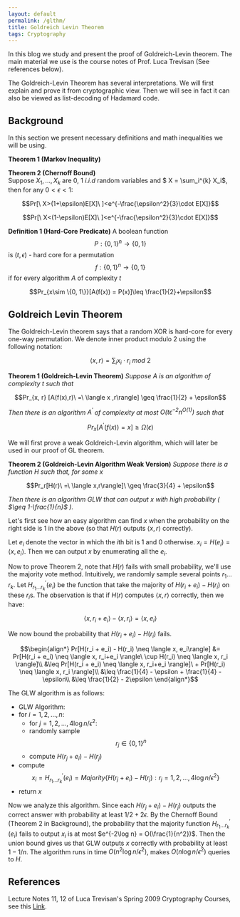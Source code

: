 ```yaml
---
layout: default
permalink: /glthm/
title: Goldreich Levin Theorem
tags: Cryptography
---
```


In this blog we study and present the proof of Goldreich-Levin theorem. The main material we use is the  course notes of Prof. Luca Trevisan (See references below).  

The Goldreich-Levin Theorem has several interpretations. We will first explain and prove it from cryptographic view. Then we will see in fact it can also be viewed as list-decoding of Hadamard code.

## Background
In this section we present necessary definitions and math inequalities we will be using.  

**Theorem 1 (Markov Inequality)**

**Theorem 2 (Chernoff Bound)**  
Suppose $X_1, \ldots, X_k$ are 0, 1 *i.i.d* random variables and $ X = \sum_i^{k} X_i$, then for any $0<\epsilon<1$:  

$$Pr[\ X>(1+\epsilon)E[X]\ ]<e^{-\frac{\epsilon^2}{3}\cdot E[X]}$$  

$$Pr[\ X<(1-\epsilon)E[X]\ ]<e^{-\frac{\epsilon^2}{3}\cdot E[X]}$$

**Definition 1 (Hard-Core Predicate)** A boolean function $$P: \{0, 1 \}^n \rightarrow \{0, 1\}$$ is $(t, \epsilon)$ - hard core for a permutation $$f: \{0,1\}^n \rightarrow \{0,1\}$$ if for every algorithm $A$ of complexity $t$  

$$Pr_{x\sim \{0, 1\}}[A(f(x)) = P(x)]\leq \frac{1}{2}+\epsilon$$


## Goldreich Levin Theorem

The Goldreich-Levin theorem says that a random XOR is hard-core for every one-way permutation. We denote inner product modulo 2 using the following notation:  

$$\langle x,r\rangle = \sum_i x_i\cdot r_i\ mod\ 2$$

**Theorem 1 (Goldreich-Levin Theorem)** *Suppose $A$ is an algorithm of complexity $t$ such that*  

$$Pr_{x, r} [A(f(x),r)\ =\ \langle x ,r\rangle] \geq \frac{1}{2} + \epsilon$$  

*Then there is an algorithm $A^\prime$ of complexity at most $O(t\epsilon^{-2}n^{O(1)})$ such that* 

$$Pr_x[A^\prime(f(x)) = x] \geq \Omega(\epsilon)$$

We will first prove a weak Goldreich-Levin algorithm, which will later be used in our proof of GL theorem.

**Theorem 2 (Goldreich-Levin Algorithm Weak Version)** *Suppose there is a function $H$ such that, for some $x$*  

$$Pr_r[H(r)\ =\ \langle x,r\rangle]\ \geq \frac{3}{4} + \epsilon$$

*Then there is an algorithm $GLW$ that can output $x$ with high probability ( $\geq 1-\frac{1}{n}$ ).*  

Let's first see how an easy algorithm can find $x$ when the probability on the right side is 1 in the above (so that $H(r)$ outputs $\langle x,r\rangle$ correctly).  

Let $e_i$ denote the vector in which the $i$th bit is 1 and 0 otherwise. $x_i = H(e_i) = \langle x, e_i \rangle$. Then we can output $x$ by enumerating all the $e_i$.   

Now to prove Theorem 2, note that $H(r)$ fails with small probability, we'll use the majority vote method. Intuitively,  we randomly sample several points $r_1 \ldots r_k$. Let $H^\prime_{r_1 \ldots r_k}(e_i)$ be the function that take the majority of  $H(r_i+e_i) - H(r_i)$ on these $r_i$s. The observation is that if $H(r)$ computes $\langle x, r\rangle$ correctly, then we have:

$$ \langle x, r_i+e_i \rangle - \langle x, r_i \rangle = \langle x, e_i\rangle$$

We now bound the probability that $H(r_i + e_i) - H(r_i)$ fails.  

$$\begin{align*}
  Pr[H(r_i + e_i) - H(r_i) \neq  \langle x, e_i\rangle] &= Pr[H(r_i + e_i) \neq \langle x, r_i+e_i \rangle\ \cup H(r_i) \neq \langle x, r_i \rangle]\\
  &\leq Pr[H(r_i + e_i) \neq \langle x, r_i+e_i \rangle]\ + Pr[H(r_i) \neq \langle x, r_i \rangle]\\
  &\leq \frac{1}{4} - \epsilon + \frac{1}{4} - \epsilon\\
  &\leq \frac{1}{2} - 2\epsilon
 \end{align*}$$
 
The GLW algorithm is as follows:
 
 * GLW Algorithm:
 * for $i= 1, 2, \ldots , n$:  
     * for $j = 1, 2, \ldots , 4\log n/ \epsilon^2$:  
     * randomly sample $$r_j\in \{0, 1\}^n$$
     * compute $H(r_j + e_i) - H(r_j)$
 * compute $$x_i = H^\prime_{r_1 \ldots r_k}(e_i) = Majority\{H(r_j + e_i) - H(r_j): r_j = 1, 2, \ldots , 4\log n/ \epsilon^2 \}$$  
 * return $x$  

Now we analyze this algorithm. Since each $H(r_j + e_i) - H(r_j)$ outputs the correct answer with probability at least $1/2 + 2\epsilon$. By the Chernoff Bound (Theorem 2 in Background), the probability that the majority function $H^\prime_{r_1 \ldots r_k}(e_i)$ fails to output $x_i$ is at most $e^{-2\log n} = O(\frac{1}{n^2})$. Then the union bound gives us that GLW outputs $x$ correctly with probability at least $1-1/n$. The algorithm runs in time $O(n^2 \log n/\epsilon^2)$, makes $O(n\log n/\epsilon^2)$ queries to $H$.

## References
Lecture Notes 11, 12 of Luca Trevisan's Spring 2009 Cryptography Courses, see this [Link](https://people.eecs.berkeley.edu/~luca/cs276/#notes).
